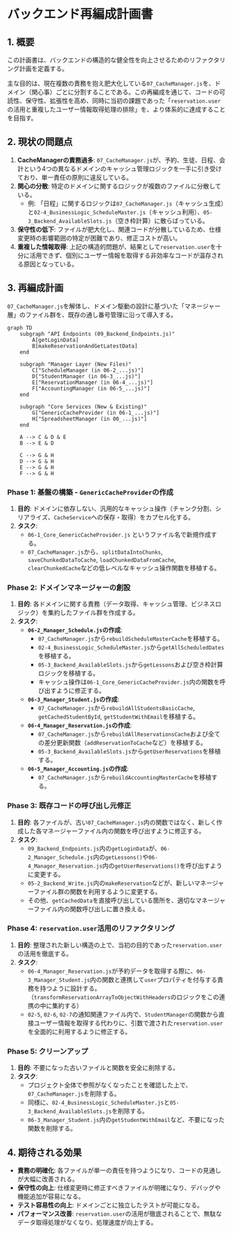 # バックエンド再編成計画書

## 1. 概要

この計画書は、バックエンドの構造的な健全性を向上させるためのリファクタリング計画を定義する。

主な目的は、現在複数の責務を抱え肥大化している`07_CacheManager.js`を、ドメイン（関心事）ごとに分割することである。この再編成を通じて、コードの可読性、保守性、拡張性を高め、同時に当初の課題であった「`reservation.user`の活用と重複したユーザー情報取得処理の排除」を、より体系的に達成することを目指す。

## 2. 現状の問題点

1. **CacheManagerの責務過多**: `07_CacheManager.js`が、予約、生徒、日程、会計という4つの異なるドメインのキャッシュ管理ロジックを一手に引き受けており、単一責任の原則に違反している。
2. **関心の分散**: 特定のドメインに関するロジックが複数のファイルに分散している。
   - 例: 「日程」に関するロジックは`07_CacheManager.js`（キャッシュ生成）と`02-4_BusinessLogic_ScheduleMaster.js`（キャッシュ利用）、`05-3_Backend_AvailableSlots.js`（空き枠計算）に散らばっている。
3. **保守性の低下**: ファイルが肥大化し、関連コードが分散しているため、仕様変更時の影響範囲の特定が困難であり、修正コストが高い。
4. **重複した情報取得**: 上記の構造的問題が、結果として`reservation.user`を十分に活用できず、個別にユーザー情報を取得する非効率なコードが温存される原因となっている。

## 3. 再編成計画

`07_CacheManager.js`を解体し、ドメイン駆動の設計に基づいた「マネージャー層」のファイル群を、既存の通し番号管理に沿って導入する。

```mermaid
graph TD
    subgraph "API Endpoints (09_Backend_Endpoints.js)"
        A[getLoginData]
        B[makeReservationAndGetLatestData]
    end

    subgraph "Manager Layer (New Files)"
        C["ScheduleManager (in 06-2_...js)"]
        D["StudentManager (in 06-3_...js)"]
        E["ReservationManager (in 06-4_...js)"]
        F["AccountingManager (in 06-5_...js)"]
    end

    subgraph "Core Services (New & Existing)"
        G["GenericCacheProvider (in 06-1_...js)"]
        H["SpreadsheetManager (in 00_...js)"]
    end

    A --> C & D & E
    B --> E & D

    C --> G & H
    D --> G & H
    E --> G & H
    F --> G & H
```

### Phase 1: 基盤の構築 - `GenericCacheProvider`の作成

1. **目的**: ドメインに依存しない、汎用的なキャッシュ操作（チャンク分割、シリアライズ、`CacheService`への保存・取得）をカプセル化する。
2. **タスク**:
   - `06-1_Core_GenericCacheProvider.js` というファイル名で新規作成する。
   - `07_CacheManager.js`から、`splitDataIntoChunks`, `saveChunkedDataToCache`, `loadChunkedDataFromCache`, `clearChunkedCache`などの低レベルなキャッシュ操作関数を移植する。

### Phase 2: ドメインマネージャーの創設

1. **目的**: 各ドメインに関する責務（データ取得、キャッシュ管理、ビジネスロジック）を集約したファイル群を作成する。
2. **タスク**:
   - **`06-2_Manager_Schedule.js`の作成**:
     - `07_CacheManager.js`から`rebuildScheduleMasterCache`を移植する。
     - `02-4_BusinessLogic_ScheduleMaster.js`から`getAllScheduledDates`を移植する。
     - `05-3_Backend_AvailableSlots.js`から`getLessons`および空き枠計算ロジックを移植する。
     - キャッシュ操作は`06-1_Core_GenericCacheProvider.js`内の関数を呼び出すように修正する。
   - **`06-3_Manager_Student.js`の作成**:
     - `07_CacheManager.js`から`rebuildAllStudentsBasicCache`, `getCachedStudentById`, `getStudentWithEmail`を移植する。
   - **`06-4_Manager_Reservation.js`の作成**:
     - `07_CacheManager.js`から`rebuildAllReservationsCache`および全ての差分更新関数（`addReservationToCache`など）を移植する。
     - `05-3_Backend_AvailableSlots.js`から`getUserReservations`を移植する。
   - **`06-5_Manager_Accounting.js`の作成**:
     - `07_CacheManager.js`から`rebuildAccountingMasterCache`を移植する。

### Phase 3: 既存コードの呼び出し元修正

1. **目的**: 各ファイルが、古い`07_CacheManager.js`内の関数ではなく、新しく作成した各マネージャーファイル内の関数を呼び出すように修正する。
2. **タスク**:
   - `09_Backend_Endpoints.js`内の`getLoginData`が、`06-2_Manager_Schedule.js`内の`getLessons()`や`06-4_Manager_Reservation.js`内の`getUserReservations()`を呼び出すように変更する。
   - `05-2_Backend_Write.js`内の`makeReservation`などが、新しいマネージャーファイル群の関数を利用するように変更する。
   - その他、`getCachedData`を直接呼び出している箇所を、適切なマネージャーファイル内の関数呼び出しに置き換える。

### Phase 4: `reservation.user`活用のリファクタリング

1. **目的**: 整理された新しい構造の上で、当初の目的であった`reservation.user`の活用を徹底する。
2. **タスク**:
   - `06-4_Manager_Reservation.js`が予約データを取得する際に、`06-3_Manager_Student.js`内の関数と連携して`user`プロパティを付与する責務を持つように設計する。（`transformReservationArrayToObjectWithHeaders`のロジックをこの連携の中に集約する）
   - `02-5`, `02-6`, `02-7`の通知関連ファイル内で、`StudentManager`の関数から直接ユーザー情報を取得する代わりに、引数で渡された`reservation.user`を全面的に利用するように修正する。

### Phase 5: クリーンアップ

1. **目的**: 不要になった古いファイルと関数を安全に削除する。
2. **タスク**:
   - プロジェクト全体で参照がなくなったことを確認した上で、`07_CacheManager.js`を削除する。
   - 同様に、`02-4_BusinessLogic_ScheduleMaster.js`と`05-3_Backend_AvailableSlots.js`を削除する。
   - `06-3_Manager_Student.js`内の`getStudentWithEmail`など、不要になった関数を削除する。

## 4. 期待される効果

- **責務の明確化**: 各ファイルが単一の責任を持つようになり、コードの見通しが大幅に改善される。
- **保守性の向上**: 仕様変更時に修正すべきファイルが明確になり、デバッグや機能追加が容易になる。
- **テスト容易性の向上**: ドメインごとに独立したテストが可能になる。
- **パフォーマンス改善**: `reservation.user`の活用が徹底されることで、無駄なデータ取得処理がなくなり、処理速度が向上する。
